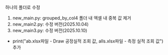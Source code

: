 하나의 폴더로 수정
1) new_main.py: grouped_by_col4 폴더 내 엑셀 내 중복 값 제거
2) new_main2.py: 수정 버전(2025.10.04)
3) new_main3.py: 수정 버전(2025.10.10)
- print("ab.xlsx파일 - Draw 공정실적 조회 값, alls.xlsx파일 - 측정 실적 조회 값") 추가
